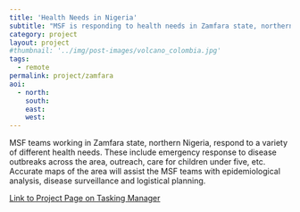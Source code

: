 ```yaml
---
title: 'Health Needs in Nigeria'
subtitle: "MSF is responding to health needs in Zamfara state, northern Nigeria"
category: project
layout: project
#thumbnail: '../img/post-images/volcano_colombia.jpg'
tags:
  - remote
permalink: project/zamfara
aoi:
  - north:
    south:
    east:
    west:
---
```


MSF teams working in Zamfara state, northern Nigeria, respond to a variety of different health needs. These include emergency response to disease outbreaks across the area, outreach, care for children under five, etc. Accurate maps of the area will assist the MSF teams with epidemiological analysis, disease surveillance and logistical planning.

<a href="https://tasks.hotosm.org/contribute?difficulty=ALL&text=zamfara&statuses=DRAFT">Link to Project Page on Tasking Manager</a>